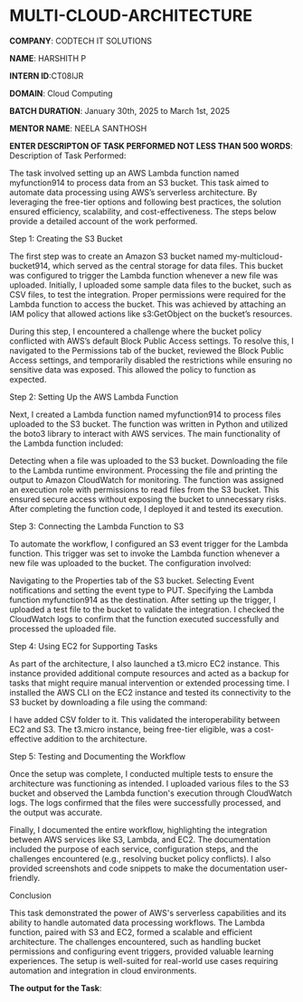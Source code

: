 # MULTI-CLOUD-ARCHITECTURE
**COMPANY**: CODTECH IT SOLUTIONS

**NAME**: HARSHITH P

**INTERN ID**:CT08IJR

**DOMAIN**: Cloud Computing

**BATCH DURATION**: January 30th, 2025 to March 1st, 2025

**MENTOR NAME**: NEELA SANTHOSH

**ENTER DESCRIPTON OF TASK PERFORMED NOT LESS THAN 500 WORDS**: 
Description of Task Performed:

The task involved setting up an AWS Lambda function named myfunction914 to process data from an S3 bucket. This task aimed to automate data processing using AWS’s serverless architecture. By leveraging the free-tier options and following best practices, the solution ensured efficiency, scalability, and cost-effectiveness. The steps below provide a detailed account of the work performed.

Step 1: Creating the S3 Bucket

The first step was to create an Amazon S3 bucket named my-multicloud-bucket914, which served as the central storage for data files. This bucket was configured to trigger the Lambda function whenever a new file was uploaded. Initially, I uploaded some sample data files to the bucket, such as CSV files, to test the integration. Proper permissions were required for the Lambda function to access the bucket. This was achieved by attaching an IAM policy that allowed actions like s3:GetObject on the bucket’s resources.

During this step, I encountered a challenge where the bucket policy conflicted with AWS’s default Block Public Access settings. To resolve this, I navigated to the Permissions tab of the bucket, reviewed the Block Public Access settings, and temporarily disabled the restrictions while ensuring no sensitive data was exposed. This allowed the policy to function as expected.

Step 2: Setting Up the AWS Lambda Function

Next, I created a Lambda function named myfunction914 to process files uploaded to the S3 bucket. The function was written in Python and utilized the boto3 library to interact with AWS services. The main functionality of the Lambda function included:

Detecting when a file was uploaded to the S3 bucket.
Downloading the file to the Lambda runtime environment.
Processing the file and printing the output to Amazon CloudWatch for monitoring.
The function was assigned an execution role with permissions to read files from the S3 bucket. This ensured secure access without exposing the bucket to unnecessary risks. After completing the function code, I deployed it and tested its execution.

Step 3: Connecting the Lambda Function to S3

To automate the workflow, I configured an S3 event trigger for the Lambda function. This trigger was set to invoke the Lambda function whenever a new file was uploaded to the bucket. The configuration involved:

Navigating to the Properties tab of the S3 bucket.
Selecting Event notifications and setting the event type to PUT.
Specifying the Lambda function myfunction914 as the destination.
After setting up the trigger, I uploaded a test file to the bucket to validate the integration. I checked the CloudWatch logs to confirm that the function executed successfully and processed the uploaded file.

Step 4: Using EC2 for Supporting Tasks

As part of the architecture, I also launched a t3.micro EC2 instance. This instance provided additional compute resources and acted as a backup for tasks that might require manual intervention or extended processing time. I installed the AWS CLI on the EC2 instance and tested its connectivity to the S3 bucket by downloading a file using the command:

I have added CSV folder to it.
This validated the interoperability between EC2 and S3. The t3.micro instance, being free-tier eligible, was a cost-effective addition to the architecture.

Step 5: Testing and Documenting the Workflow

Once the setup was complete, I conducted multiple tests to ensure the architecture was functioning as intended. I uploaded various files to the S3 bucket and observed the Lambda function's execution through CloudWatch logs. The logs confirmed that the files were successfully processed, and the output was accurate.

Finally, I documented the entire workflow, highlighting the integration between AWS services like S3, Lambda, and EC2. The documentation included the purpose of each service, configuration steps, and the challenges encountered (e.g., resolving bucket policy conflicts). I also provided screenshots and code snippets to make the documentation user-friendly.

Conclusion

This task demonstrated the power of AWS's serverless capabilities and its ability to handle automated data processing workflows. The Lambda function, paired with S3 and EC2, formed a scalable and efficient architecture. The challenges encountered, such as handling bucket permissions and configuring event triggers, provided valuable learning experiences. The setup is well-suited for real-world use cases requiring automation and integration in cloud environments.

**The output for the Task**:
